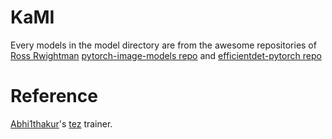 # KaMI 

Every models in the model directory are from the awesome repositories of [Ross Rwightman](https://github.com/rwightman) [pytorch-image-models repo](https://github.com/rwightman/pytorch-image-models) and [efficientdet-pytorch repo](https://github.com/rwightman/efficientdet-pytorch)


# Reference

[Abhi1thakur](https://github.com/abhi1thakur/)'s [tez](https://github.com/abhi1thakur/tez/tree/38516240bc7787251b0f974e08b305a9a33d010e) trainer.
